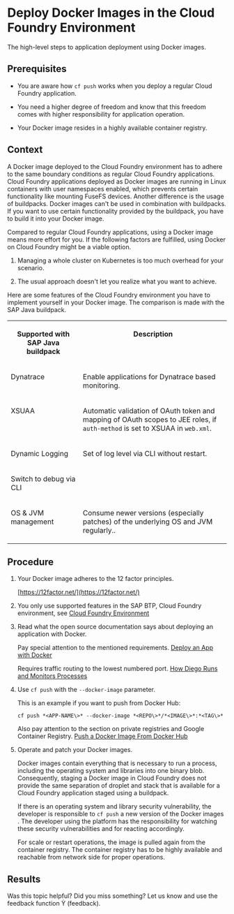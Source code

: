 <!-- loioc190ad6eeb78428c91a2b66e5557f962 -->

<link rel="stylesheet" type="text/css" href="../css/sap-icons.css"/>

# Deploy Docker Images in the Cloud Foundry Environment

The high-level steps to application deployment using Docker images.



<a name="loioc190ad6eeb78428c91a2b66e5557f962__prereq_lll_cdy_dgb"/>

## Prerequisites

-   You are aware how `cf push` works when you deploy a regular Cloud Foundry application.

-   You need a higher degree of freedom and know that this freedom comes with higher responsibility for application operation.

-   Your Docker image resides in a highly available container registry.




## Context

A Docker image deployed to the Cloud Foundry environment has to adhere to the same boundary conditions as regular Cloud Foundry applications. Cloud Foundry applications deployed as Docker images are running in Linux containers with user namespaces enabled, which prevents certain functionality like mounting FuseFS devices. Another difference is the usage of buildpacks. Docker images can't be used in combination with buildpacks. If you want to use certain functionality provided by the buildpack, you have to build it into your Docker image.

Compared to regular Cloud Foundry applications, using a Docker image means more effort for you. If the following factors are fulfilled, using Docker on Cloud Foundry might be a viable option.

1.  Managing a whole cluster on Kubernetes is too much overhead for your scenario.

2.  The usual approach doesn't let you realize what you want to achieve.


Here are some features of the Cloud Foundry environment you have to implement yourself in your Docker image. The comparison is made with the SAP Java buildpack.


<table>
<tr>
<th valign="top">

Supported with SAP Java buildpack



</th>
<th valign="top">

Description



</th>
</tr>
<tr>
<td valign="top">

Dynatrace



</td>
<td valign="top">

Enable applications for Dynatrace based monitoring.



</td>
</tr>
<tr>
<td valign="top">

XSUAA



</td>
<td valign="top">

Automatic validation of OAuth token and mapping of OAuth scopes to JEE roles, if `auth-method` is set to XSUAA in `web.xml`.



</td>
</tr>
<tr>
<td valign="top">

Dynamic Logging



</td>
<td valign="top">

Set of log level via CLI without restart.



</td>
</tr>
<tr>
<td valign="top">

Switch to debug via CLI



</td>
<td valign="top">

 



</td>
</tr>
<tr>
<td valign="top">

OS & JVM management



</td>
<td valign="top">

Consume newer versions \(especially patches\) of the underlying OS and JVM regularly..



</td>
</tr>
</table>



## Procedure

1.  Your Docker image adheres to the 12 factor principles.

    [https://12factor.net/](https://12factor.net/)

2.  You only use supported features in the SAP BTP, Cloud Foundry environment, see [Cloud Foundry Environment](../10-concepts/Cloud_Foundry_Environment_9c7092c.md#loio9c7092c7b7ae4d49bc8ae35fdd0e0b18)

3.  Read what the open source documentation says about deploying an application with Docker.

    Pay special attention to the mentioned requirements. [Deploy an App with Docker](https://docs.cloudfoundry.org/devguide/deploy-apps/push-docker.html)

    Requires traffic routing to the lowest numbered port. [How Diego Runs and Monitors Processes](https://docs.cloudfoundry.org/adminguide/docker.html#run-monitor)

4.  Use `cf push` with the `--docker-image` parameter.

    This is an example if you want to push from Docker Hub:

    ```
    cf push *<APP-NAME\>* --docker-image *<REPO\>*/*<IMAGE\>*:*<TAG\>*
    ```

    Also pay attention to the section on private registries and Google Container Registry. [Push a Docker Image From Docker Hub](https://docs.cloudfoundry.org/devguide/deploy-apps/push-docker.html#public)

5.  Operate and patch your Docker images.

    Docker images contain everything that is necessary to run a process, including the operating system and libraries into one binary blob. Consequently, staging a Docker image in Cloud Foundry does not provide the same separation of droplet and stack that is available for a Cloud Foundry application staged using a buildpack.

    If there is an operating system and library security vulnerability, the developer is responsible to `cf push` a new version of the Docker images . The developer using the platform has the responsibility for watching these security vulnerabilities and for reacting accordingly.

    For scale or restart operations, the image is pulled again from the container registry. The container registry has to be highly available and reachable from network side for proper operations.




<a name="loioc190ad6eeb78428c91a2b66e5557f962__result_xph_hyt_ngb"/>

## Results

Was this topic helpful? Did you miss something? Let us know and use the feedback function <span class="SAP-icons"></span> \(feedback\).

